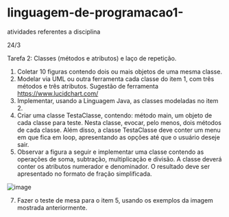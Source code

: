 # linguagem-de-programacao1-
atividades referentes a disciplina

24/3

Tarefa 2: Classes (métodos e atributos) e laço de repetição.

1. Coletar 10 figuras contendo dois ou mais objetos de uma mesma classe.
2. Modelar via UML ou outra ferramenta cada classe do item 1, com três métodos e três atributos. Sugestão de ferramenta
https://www.lucidchart.com/
3. Implementar, usando a Linguagem Java, as classes modeladas no item 2.
4. Criar uma classe TestaClasse, contendo: método main,  um objeto de cada classe para teste.  Nesta classe, evocar, pelo menos, dois métodos de cada classe. Além disso, a classe TestaClasse deve conter um menu em que fica em loop, apresentando as opções até que o usuário deseje sair.
5. Observar a figura a seguir e implementar uma classe contendo as operações de soma, subtração, multiplicação e divisão. A classe deverá conter os atributos numerador e denominador. O resultado deve ser apresentado no formato de fração simplificada.

![image](https://github.com/user-attachments/assets/d764fb2c-733a-4688-b1cc-5d1367abd70a)
  
7. Fazer o teste de mesa para o item 5, usando os exemplos da imagem mostrada anteriormente.
